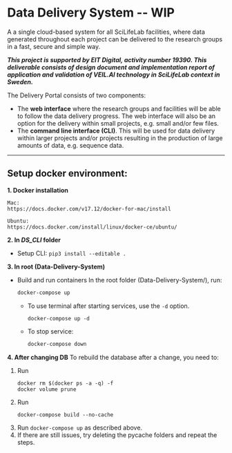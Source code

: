 # Data Delivery System -- **WIP**
A a single cloud-based system for all SciLifeLab facilities, where data generated throughout each project can be delivered to the research groups in a fast, secure and simple way. 

**_This project is supported by EIT Digital, activity number 19390. This deliverable consists of design document and implementation report of application and validation of VEIL.AI technology in SciLifeLab context in Sweden._** 

The Delivery Portal consists of two components:
* The **web interface** where the research groups and facilities will be able to follow the data
delivery progress. The web interface will also be an option for the delivery within small
projects, e.g. small and/or few files.
* The **command line interface (CLI)**. This will be used for data delivery within larger projects
and/or projects resulting in the production of large amounts of data, e.g. sequence data.

---
## Setup docker environment:

**1. Docker installation**

	Mac:
	https://docs.docker.com/v17.12/docker-for-mac/install

	Ubuntu:
	https://docs.docker.com/install/linux/docker-ce/ubuntu/

**2. In _DS_CLI_ folder**
* Setup CLI: `pip3 install --editable .`

**3. In root (Data-Delivery-System)** 
* Build and run containers
	In the root folder (Data-Delivery-System/), run: 
	```bash
	docker-compose up
	```

	* To use terminal after starting services, use the `-d` option.

		```
		docker-compose up -d 
		```

	* To stop service: 
		```bash 
		docker-compose down
		```

**4. After changing DB**
To rebuild the database after a change, you need to: 

1. Run 
	```
	docker rm $(docker ps -a -q) -f
	docker volume prune
	```
2. Run 
	```
	docker-compose build --no-cache
	```
3. Run `docker-compose up` as described above.
4. If there are still issues, try deleting the pycache folders and repeat the steps. 
